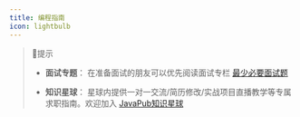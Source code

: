 ```yaml
---
title: 编程指南
icon: lightbulb
---
```




> 🔔提示
> - **面试专题**： 在准备面试的朋友可以优先阅读面试专栏 [最少必要面试题](./special/havato/)
> 
> - **知识星球**： 星球内提供一对一交流/简历修改/实战项目直播教学等专属求职指南。欢迎加入 [JavaPub知识星球](../star/star-introduce/star-introduce.html)
> 
> 
> 
> 





<Catalog />



